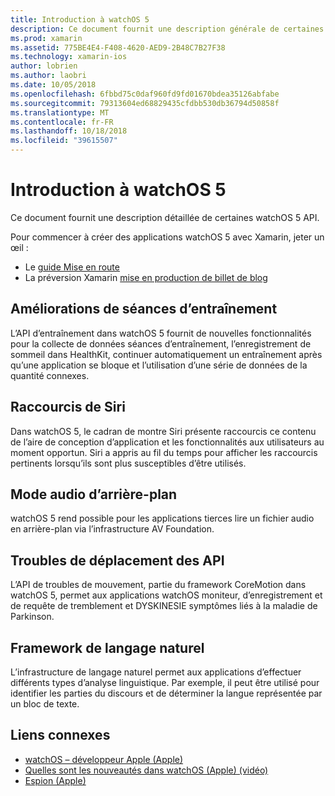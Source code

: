 ```yaml
---
title: Introduction à watchOS 5
description: Ce document fournit une description générale de certaines API watchOS 5 pour la version préliminaire de quels Xamarin version fournit des liaisons c#.
ms.prod: xamarin
ms.assetid: 775BE4E4-F408-4620-AED9-2B48C7B27F38
ms.technology: xamarin-ios
author: lobrien
ms.author: laobri
ms.date: 10/05/2018
ms.openlocfilehash: 6fbbd75c0daf960fd9fd01670bdea35126abfabe
ms.sourcegitcommit: 79313604ed68829435cfdbb530db36794d50858f
ms.translationtype: MT
ms.contentlocale: fr-FR
ms.lasthandoff: 10/18/2018
ms.locfileid: "39615507"
---
```

# <a name="introduction-to-watchos-5"></a>Introduction à watchOS 5

Ce document fournit une description détaillée de certaines watchOS 5 API.

Pour commencer à créer des applications watchOS 5 avec Xamarin, jeter un œil :

- Le [guide Mise en route](~/ios/platform/introduction-to-ios12/get-started.md)
- La préversion Xamarin [mise en production de billet de blog](https://releases.xamarin.com/preview-release-xcode-10-beta-6/)

## <a name="workout-improvements"></a>Améliorations de séances d’entraînement

L’API d’entraînement dans watchOS 5 fournit de nouvelles fonctionnalités pour la collecte de données séances d’entraînement, l’enregistrement de sommeil dans HealthKit, continuer automatiquement un entraînement après qu’une application se bloque et l’utilisation d’une série de données de la quantité connexes.

## <a name="siri-shortcuts"></a>Raccourcis de Siri

Dans watchOS 5, le cadran de montre Siri présente raccourcis ce contenu de l’aire de conception d’application et les fonctionnalités aux utilisateurs au moment opportun. Siri a appris au fil du temps pour afficher les raccourcis pertinents lorsqu’ils sont plus susceptibles d’être utilisés.

## <a name="background-audio-mode"></a>Mode audio d’arrière-plan

watchOS 5 rend possible pour les applications tierces lire un fichier audio en arrière-plan via l’infrastructure AV Foundation.

## <a name="movement-disorder-api"></a>Troubles de déplacement des API

L’API de troubles de mouvement, partie du framework CoreMotion dans watchOS 5, permet aux applications watchOS moniteur, d’enregistrement et de requête de tremblement et DYSKINESIE symptômes liés à la maladie de Parkinson.

## <a name="natural-language-framework"></a>Framework de langage naturel

L’infrastructure de langage naturel permet aux applications d’effectuer différents types d’analyse linguistique. Par exemple, il peut être utilisé pour identifier les parties du discours et de déterminer la langue représentée par un bloc de texte.

## <a name="related-links"></a>Liens connexes

- [watchOS – développeur Apple (Apple)](https://developer.apple.com/watchOS/)
- [Quelles sont les nouveautés dans watchOS (Apple) (vidéo)](https://developer.apple.com/videos/play/wwdc2018/206/)
- [Espion (Apple)](https://www.apple.com/watch/)

